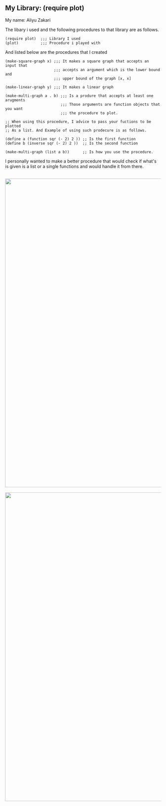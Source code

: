 

## My Library: (require plot)
My name: Aliyu Zakari

The libary i used and the following procedures to that library are as follows.

```
(require plot)  ;;; Library I used
(plot)          ;;; Procedure i played with

```

And listed below are the procedures that I created
```
(make-square-graph x) ;;; It makes a square graph that accepts an input that 
                      ;;; accepts an argument which is the lower bound and 
                      ;;; upper bound of the graph [x, x]

(make-linear-graph y) ;;; It makes a linear graph

(make-multi-graph a . b) ;;; Is a produre that accepts at least one arugments
                         ;;; Those arguments are function objects that you want
                         ;;; the procedure to plot. 

;; When using this procedure, I advice to pass your fuctions to be plotted
;; As a list. And Example of using such prodecure is as follows.

(define a (function sqr (- 2) 2 )) ;; Is the first function 
(define b (inverse sqr (- 2) 2 ))  ;; Is the second function

(make-multi-graph (list a b))      ;; Is how you use the procedure.

```

I personally wanted to make a better procedure 
that would check if what's is given is a list
or a single functions and would handle it from there.

<br>
<img height="1000" src="https://github.com/ABZaxxon/FP2/blob/master/FP2_Souce_Code.png"/>
<br>

<br>
<img height="1000" src="https://github.com/ABZaxxon/FP2/blob/master/FP2_Output_Picture.png"/>
<br>
